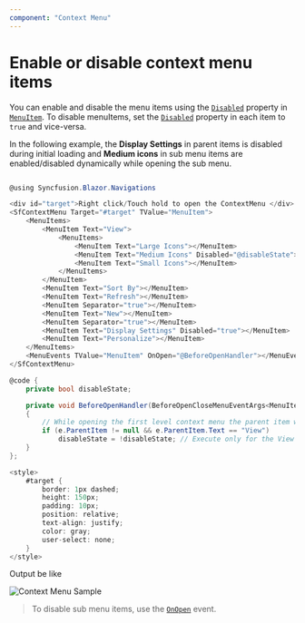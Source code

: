 ```yaml
---
component: "Context Menu"
---
```


# Enable or disable context menu items

You can enable and disable the menu items using the [`Disabled`](https://help.syncfusion.com/cr/blazor/Syncfusion.Blazor.Navigations.MenuItem.html#Syncfusion_Blazor_Navigations_MenuItem_Disabled) property in [`MenuItem`](https://help.syncfusion.com/cr/blazor/Syncfusion.Blazor.Navigations.MenuItem.html). To disable menuItems, set the [`Disabled`](https://help.syncfusion.com/cr/blazor/Syncfusion.Blazor.Navigations.MenuItem.html#Syncfusion_Blazor_Navigations_MenuItem_Disabled) property in each item to `true` and vice-versa.

In the following example, the **Display Settings** in parent items is disabled during initial loading and **Medium icons** in sub menu items are enabled/disabled dynamically while opening the sub menu.

```csharp

@using Syncfusion.Blazor.Navigations

<div id="target">Right click/Touch hold to open the ContextMenu </div>
<SfContextMenu Target="#target" TValue="MenuItem">
    <MenuItems>
        <MenuItem Text="View">
            <MenuItems>
                <MenuItem Text="Large Icons"></MenuItem>
                <MenuItem Text="Medium Icons" Disabled="@disableState"></MenuItem>
                <MenuItem Text="Small Icons"></MenuItem>
            </MenuItems>
        </MenuItem>
        <MenuItem Text="Sort By"></MenuItem>
        <MenuItem Text="Refresh"></MenuItem>
        <MenuItem Separator="true"></MenuItem>
        <MenuItem Text="New"></MenuItem>
        <MenuItem Separator="true"></MenuItem>
        <MenuItem Text="Display Settings" Disabled="true"></MenuItem>
        <MenuItem Text="Personalize"></MenuItem>
    </MenuItems>
    <MenuEvents TValue="MenuItem" OnOpen="@BeforeOpenHandler"></MenuEvents>
</SfContextMenu>

@code {
    private bool disableState;

    private void BeforeOpenHandler(BeforeOpenCloseMenuEventArgs<MenuItem> e)
    {
        // While opening the first level context menu the parent item will not be available, so it would be null.
        if (e.ParentItem != null && e.ParentItem.Text == "View")
            disableState = !disableState; // Execute only for the View item sub menu.
    }
};

<style>
    #target {
        border: 1px dashed;
        height: 150px;
        padding: 10px;
        position: relative;
        text-align: justify;
        color: gray;
        user-select: none;
    }
</style>

```

Output be like

![Context Menu Sample](./../images/cm-disable.png)

> To disable sub menu items, use the [`OnOpen`](https://help.syncfusion.com/cr/blazor/Syncfusion.Blazor~Syncfusion.Blazor.Navigations.SfContextMenu~OnOpen.html) event.